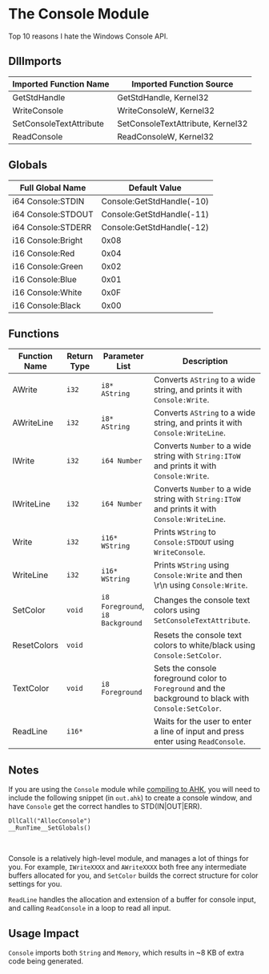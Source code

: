 # The Console Module
Top 10 reasons I hate the Windows Console API.

## DllImports

| Imported Function Name  | Imported Function Source          |
|-------------------------|-----------------------------------|
| GetStdHandle            | GetStdHandle, Kernel32            |
| WriteConsole            | WriteConsoleW, Kernel32           |
| SetConsoleTextAttribute | SetConsoleTextAttribute, Kernel32 |
| ReadConsole             | ReadConsoleW, Kernel32            |

## Globals

| Full Global Name   | Default Value             |
|--------------------|---------------------------|
| i64 Console:STDIN  | Console:GetStdHandle(-10) |
| i64 Console:STDOUT | Console:GetStdHandle(-11) |
| i64 Console:STDERR | Console:GetStdHandle(-12) |
| i16 Console:Bright | 0x08                      |
| i16 Console:Red    | 0x04                      |
| i16 Console:Green  | 0x02                      |
| i16 Console:Blue   | 0x01                      |
| i16 Console:White  | 0x0F                      |
| i16 Console:Black  | 0x00                      |

## Functions

| Function Name | Return Type | Parameter List                          | Description                                                                                           |
|---------------|-------------|-----------------------------------------|-------------------------------------------------------------------------------------------------------|
| AWrite        | `i32`       | `i8* AString`                           | Converts `AString` to a wide string, and prints it with `Console:Write`.                              |
| AWriteLine    | `i32`       | `i8* AString`                           | Converts `AString` to a wide string, and prints it with `Console:WriteLine`.                          |
| IWrite        | `i32`       | `i64 Number`                            | Converts `Number` to a wide string with `String:IToW` and prints it with `Console:Write`.             |
| IWriteLine    | `i32`       | `i64 Number`                            | Converts `Number` to a wide string with `String:IToW` and prints it with `Console:WriteLine`.         |
| Write         | `i32`       | `i16* WString`                          | Prints `WString` to `Console:STDOUT` using `WriteConsole`.                                            |
| WriteLine     | `i32`       | `i16* WString`                          | Prints `WString` using `Console:Write` and then \r\n using `Console:Write`.                           |
| SetColor      | `void`      | `i8 Foreground`, `i8 Background`        | Changes the console text colors using `SetConsoleTextAttribute`.                                      |
| ResetColors   | `void`      |                                         | Resets the console text colors to white/black using `Console:SetColor`.                               |
| TextColor     | `void`      | `i8 Foreground`                         | Sets the console foreground color to `Foreground` and the background to black with `Console:SetColor`.|
| ReadLine      | `i16*`      |                                         | Waits for the user to enter a line of input and press enter using `ReadConsole`.                      |

## Notes

If you are using the `Console` module while [compiling to AHK](../compile-to-ahk), you will need to include the following snippet (in `out.ahk`) to create a console window, and have `Console` get the correct handles to STD(IN|OUT|ERR).

```
DllCall("AllocConsole")
__RunTime__SetGlobals()
```

<br/>

Console is a relatively high-level module, and manages a lot of things for you. For example, `IWriteXXXX` and `AWriteXXXX` both free any intermediate buffers allocated for you, and `SetColor` builds the correct structure for color settings for you. 

`ReadLine` handles the allocation and extension of a buffer for console input, and calling `ReadConsole` in a loop to read all input.

## Usage Impact

`Console` imports both `String` and `Memory`, which results in ~8 KB of extra code being generated.